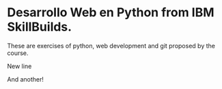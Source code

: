 # Desarrollo Web en Python from IBM SkillBuilds.

These are exercises of python, web development and git proposed by the course.

New line

And another!
